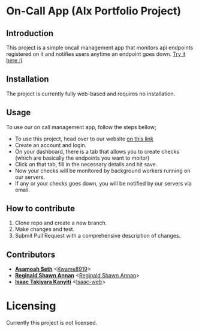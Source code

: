 # On-Call App (Alx Portfolio Project)

## Introduction
This project is a simple oncall management app that monitors api endpoints registered on it and notifies users anytime an endpoint goes down.
<a href="http://www.alxtakiy.tech" target="window">Try it here :)</a>


## Installation
The project is currently fully web-based and requires no installation. 

## Usage
To use our on call management app, follow the steps bellow;
- To use this project, head over to our website <a href="http://www.alxtakiy.tech">on this link</a>
- Create an account and login.
- On your dashboard, there is a tab that allows you to create checks (which are basically the endpoints you want to moitor)
- Click on that tab, fill in the necessary details and hit save.
- Now your checks will be monitored by background workers running on our servers.
- If any or your checks goes down, you will be notified by our servers via email.


## How to contribute
1. Clone repo and create a new branch.
2. Make changes and test.
3. Submit Pull Request with a comprehensive description of changes.

## Contributors
* **[Asamoah Seth](https://twitter.com/kseth15)** <[Kwame8919](https://github.com/Kwame8919)>
* **[Reginald Shawn Annan](https://twitter.com/kseth15)** <[Reginald Shawn Annan](https://github.com/rsannan)>
* **[Isaac Takiyara Kanyiti](https://twitter.com/isaac_takiy)** <[Isaac-web](https://github.com/Isaac-web)>


# Licensing
Currently this project is not licensed.



